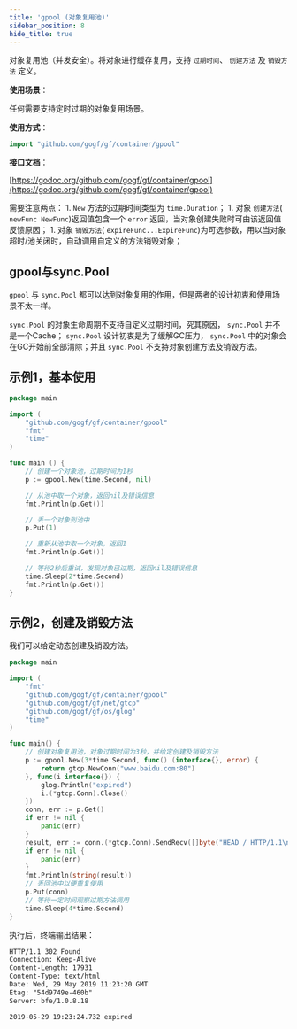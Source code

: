 ```yaml
---
title: 'gpool (对象复用池)'
sidebar_position: 8
hide_title: true
---
```


对象复用池（并发安全）。将对象进行缓存复用，支持 `过期时间`、 `创建方法` 及 `销毁方法` 定义。

**使用场景**：

任何需要支持定时过期的对象复用场景。

**使用方式**：

```go
import "github.com/gogf/gf/container/gpool"

```

**接口文档**：

[https://godoc.org/github.com/gogf/gf/container/gpool](https://godoc.org/github.com/gogf/gf/container/gpool)

需要注意两点： 1\. `New` 方法的过期时间类型为 `time.Duration`； 1\. 对象 `创建方法`( `newFunc NewFunc`)返回值包含一个 `error` 返回，当对象创建失败时可由该返回值反馈原因； 1\. 对象 `销毁方法`( `expireFunc...ExpireFunc`)为可选参数，用以当对象超时/池关闭时，自动调用自定义的方法销毁对象；

## gpool与sync.Pool

`gpool` 与 `sync.Pool` 都可以达到对象复用的作用，但是两者的设计初衷和使用场景不太一样。

`sync.Pool` 的对象生命周期不支持自定义过期时间，究其原因， `sync.Pool` 并不是一个Cache； `sync.Pool` 设计初衷是为了缓解GC压力， `sync.Pool` 中的对象会在GC开始前全部清除；并且 `sync.Pool` 不支持对象创建方法及销毁方法。

## 示例1，基本使用

```go
package main

import (
    "github.com/gogf/gf/container/gpool"
    "fmt"
    "time"
)

func main () {
    // 创建一个对象池，过期时间为1秒
    p := gpool.New(time.Second, nil)

    // 从池中取一个对象，返回nil及错误信息
    fmt.Println(p.Get())

    // 丢一个对象到池中
    p.Put(1)

    // 重新从池中取一个对象，返回1
    fmt.Println(p.Get())

    // 等待2秒后重试，发现对象已过期，返回nil及错误信息
    time.Sleep(2*time.Second)
    fmt.Println(p.Get())
}

```

## 示例2，创建及销毁方法

我们可以给定动态创建及销毁方法。

```go
package main

import (
    "fmt"
    "github.com/gogf/gf/container/gpool"
    "github.com/gogf/gf/net/gtcp"
    "github.com/gogf/gf/os/glog"
    "time"
)

func main() {
    // 创建对象复用池，对象过期时间为3秒，并给定创建及销毁方法
    p := gpool.New(3*time.Second, func() (interface{}, error) {
        return gtcp.NewConn("www.baidu.com:80")
    }, func(i interface{}) {
        glog.Println("expired")
        i.(*gtcp.Conn).Close()
    })
    conn, err := p.Get()
    if err != nil {
        panic(err)
    }
    result, err := conn.(*gtcp.Conn).SendRecv([]byte("HEAD / HTTP/1.1\n\n"), -1)
    if err != nil {
        panic(err)
    }
    fmt.Println(string(result))
    // 丢回池中以便重复使用
    p.Put(conn)
    // 等待一定时间观察过期方法调用
    time.Sleep(4*time.Second)
}

```

执行后，终端输出结果：

```html
HTTP/1.1 302 Found
Connection: Keep-Alive
Content-Length: 17931
Content-Type: text/html
Date: Wed, 29 May 2019 11:23:20 GMT
Etag: "54d9749e-460b"
Server: bfe/1.0.8.18

2019-05-29 19:23:24.732 expired

```
